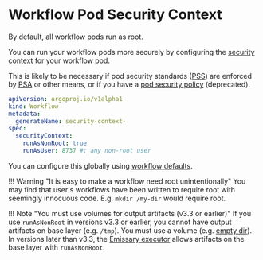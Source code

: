 # Workflow Pod Security Context

By default, all workflow pods run as root.

You can run your workflow pods more securely by configuring the [security context](https://kubernetes.io/docs/tasks/configure-pod-container/security-context/) for your workflow pod.

This is likely to be necessary if pod security standards ([PSS](https://kubernetes.io/docs/concepts/security/pod-security-standards)) are enforced by
[PSA](https://kubernetes.io/docs/concepts/security/pod-security-admission/) or other means, or if you have a
[pod security policy](https://kubernetes.io/docs/concepts/policy/pod-security-policy/) (deprecated).

```yaml
apiVersion: argoproj.io/v1alpha1
kind: Workflow
metadata:
  generateName: security-context-
spec:
  securityContext:
    runAsNonRoot: true
    runAsUser: 8737 #; any non-root user
```

You can configure this globally using [workflow defaults](default-workflow-specs.md).

!!! Warning "It is easy to make a workflow need root unintentionally"
    You may find that user's workflows have been written to require root with seemingly innocuous code. E.g. `mkdir /my-dir` would require root.

!!! Note "You must use volumes for output artifacts (v3.3 or earlier)"
    If you use `runAsNonRoot` in versions v3.3 or earlier, you cannot have output artifacts on base layer (e.g. `/tmp`). You must use a volume (e.g. [empty dir](empty-dir.md)).
    In versions later than v3.3, the [Emissary executor](https://argo-workflows.readthedocs.io/en/latest/workflow-executors/#emissary-emissary)
    allows artifacts on the base layer with `runAsNonRoot`.
